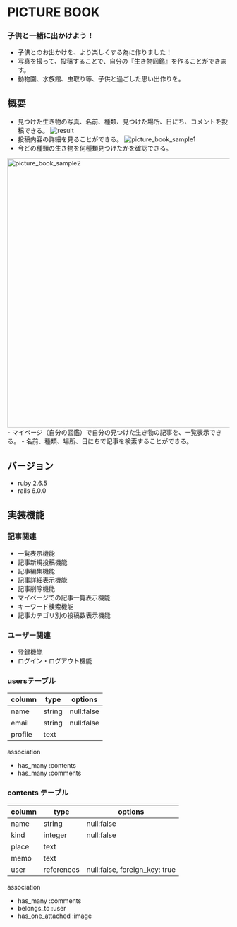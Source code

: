 
# PICTURE BOOK
### 子供と一緒に出かけよう！
 - 子供とのお出かけを、より楽しくする為に作りました！
 - 写真を撮って、投稿することで、自分の『生き物図鑑』を作ることができます。
 - 動物園、水族館、虫取り等、子供と過ごした思い出作りを。

## 概要
 - 見つけた生き物の写真、名前、種類、見つけた場所、日にち、コメントを投稿できる。
 ![result](https://user-images.githubusercontent.com/69187127/94989628-387d0600-05b1-11eb-9b42-9fec14b10e62.gif)
 - 投稿内容の詳細を見ることができる。
 ![picture_book_sample1](https://user-images.githubusercontent.com/69187127/94989968-93aff800-05b3-11eb-84a7-5cceeafabc03.jpg)
 - 今どの種類の生き物を何種類見つけたかを確認できる。
  <img width="609" alt="picture_book_sample2" src="https://user-images.githubusercontent.com/69187127/94989814-66af1580-05b2-11eb-98b0-8757a0860eb4.png">
  - マイページ（自分の図鑑）で自分の見つけた生き物の記事を、一覧表示できる。
  - 名前、種類、場所、日にちで記事を検索することができる。

## バージョン
 - ruby 2.6.5
 - rails 6.0.0

## 実装機能

### 記事関連
 - 一覧表示機能
 - 記事新規投稿機能
 - 記事編集機能
 - 記事詳細表示機能
 - 記事削除機能
 - マイページでの記事一覧表示機能
 - キーワード検索機能
 - 記事カテゴリ別の投稿数表示機能
  
### ユーザー関連
 - 登録機能
 - ログイン・ログアウト機能




### usersテーブル
 | column  | type   |  options   |
 |---------|--------|------------|
 |name     | string | null:false |
 |email    | string | null:false |
 |profile  | text   |            |
 

association
- has_many :contents
- has_many :comments


### contents テーブル
 |column | type       | options                       |
 |-------|------------|-------------------------------|
 |name   | string     |  null:false                   |
 |kind   | integer    |  null:false                   | 
 |place  | text       |                               |
 |memo   | text       |                               |
 |user   | references | null:false, foreign_key: true |

association 
- has_many :comments
- belongs_to :user
- has_one_attached :image

